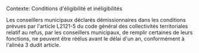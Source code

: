 Contexte: Conditions d'éligibilité et inéligibilités

Les conseillers municipaux déclarés démissionnaires dans les conditions prévues par l'article L2121-5 du code général des collectivités territoriales relatif au refus, par les conseillers municipaux, de remplir certaines de leurs fonctions, ne peuvent être réélus avant le délai d'un an, conformément à l'alinéa 3 dudit article.